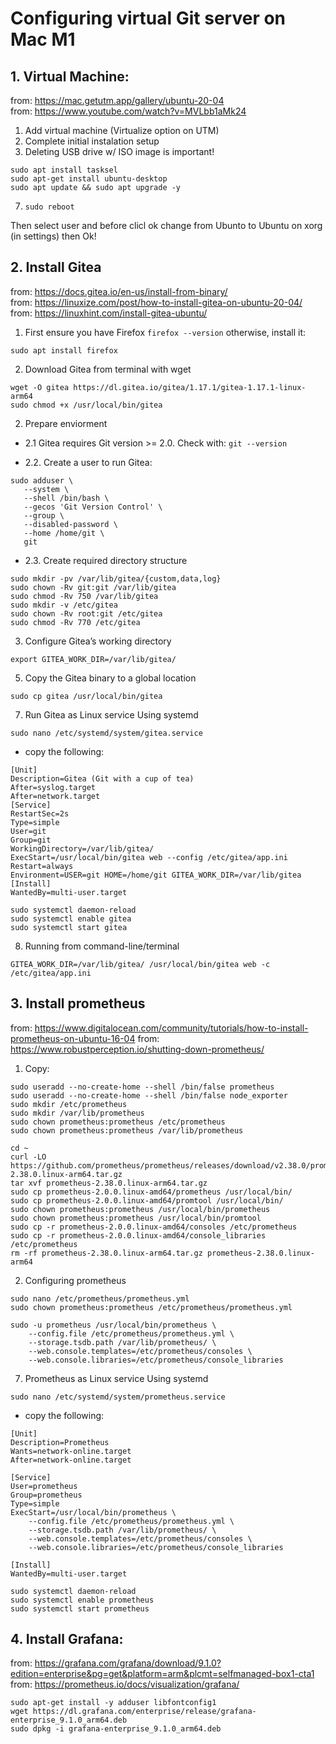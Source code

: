 # Configuring virtual Git server on Mac M1

## 1. Virtual Machine:

from: https://mac.getutm.app/gallery/ubuntu-20-04  
from: https://www.youtube.com/watch?v=MVLbb1aMk24 

 1. Add virtual machine (Virtualize option on UTM)
 2. Complete initial instalation setup 
 3. Deleting USB drive w/ ISO image is important!
 ```
 sudo apt install tasksel
 sudo apt-get install ubuntu-desktop
 sudo apt update && sudo apt upgrade -y
 ```
 7. ```sudo reboot```

Then select user and before clicl ok change from Ubunto to Ubuntu on xorg (in settings) then Ok!

## 2. Install Gitea
from: https://docs.gitea.io/en-us/install-from-binary/  
from: https://linuxize.com/post/how-to-install-gitea-on-ubuntu-20-04/ 
from: https://linuxhint.com/install-gitea-ubuntu/

1. First ensure you have Firefox ```firefox --version``` otherwise, install it:
```
sudo apt install firefox
```
2. Download Gitea from terminal with wget
```
wget -O gitea https://dl.gitea.io/gitea/1.17.1/gitea-1.17.1-linux-arm64
sudo chmod +x /usr/local/bin/gitea
```

2. Prepare enviorment

 - 2.1 Gitea requires Git version >= 2.0.
Check with: ```git --version```

 - 2.2. Create a user to run Gitea:
```
sudo adduser \
   --system \
   --shell /bin/bash \
   --gecos 'Git Version Control' \
   --group \
   --disabled-password \
   --home /home/git \
   git
```
 - 2.3. Create required directory structure
```
sudo mkdir -pv /var/lib/gitea/{custom,data,log}
sudo chown -Rv git:git /var/lib/gitea
sudo chmod -Rv 750 /var/lib/gitea
sudo mkdir -v /etc/gitea
sudo chown -Rv root:git /etc/gitea
sudo chmod -Rv 770 /etc/gitea
```
3. Configure Gitea’s working directory
```
export GITEA_WORK_DIR=/var/lib/gitea/
```
5. Copy the Gitea binary to a global location
```
sudo cp gitea /usr/local/bin/gitea
```
7. Run Gitea as Linux service Using systemd
```
sudo nano /etc/systemd/system/gitea.service
```
 - copy the following:
```
[Unit]
Description=Gitea (Git with a cup of tea)
After=syslog.target
After=network.target
[Service]
RestartSec=2s
Type=simple
User=git
Group=git
WorkingDirectory=/var/lib/gitea/
ExecStart=/usr/local/bin/gitea web --config /etc/gitea/app.ini
Restart=always
Environment=USER=git HOME=/home/git GITEA_WORK_DIR=/var/lib/gitea
[Install]
WantedBy=multi-user.target
```
```
sudo systemctl daemon-reload
sudo systemctl enable gitea
sudo systemctl start gitea
```

8. Running from command-line/terminal
```
GITEA_WORK_DIR=/var/lib/gitea/ /usr/local/bin/gitea web -c /etc/gitea/app.ini
```

## 3. Install prometheus
from: https://www.digitalocean.com/community/tutorials/how-to-install-prometheus-on-ubuntu-16-04 
from: https://www.robustperception.io/shutting-down-prometheus/ 

1. Copy:
```
sudo useradd --no-create-home --shell /bin/false prometheus
sudo useradd --no-create-home --shell /bin/false node_exporter
sudo mkdir /etc/prometheus
sudo mkdir /var/lib/prometheus
sudo chown prometheus:prometheus /etc/prometheus
sudo chown prometheus:prometheus /var/lib/prometheus
```
```
cd ~
curl -LO https://github.com/prometheus/prometheus/releases/download/v2.38.0/prometheus-2.38.0.linux-arm64.tar.gz
tar xvf prometheus-2.38.0.linux-arm64.tar.gz
sudo cp prometheus-2.0.0.linux-amd64/prometheus /usr/local/bin/
sudo cp prometheus-2.0.0.linux-amd64/promtool /usr/local/bin/
sudo chown prometheus:prometheus /usr/local/bin/prometheus
sudo chown prometheus:prometheus /usr/local/bin/promtool
sudo cp -r prometheus-2.0.0.linux-amd64/consoles /etc/prometheus
sudo cp -r prometheus-2.0.0.linux-amd64/console_libraries /etc/prometheus
rm -rf prometheus-2.38.0.linux-arm64.tar.gz prometheus-2.38.0.linux-arm64
```
2. Configuring prometheus
```
sudo nano /etc/prometheus/prometheus.yml
sudo chown prometheus:prometheus /etc/prometheus/prometheus.yml
```
```
sudo -u prometheus /usr/local/bin/prometheus \
    --config.file /etc/prometheus/prometheus.yml \
    --storage.tsdb.path /var/lib/prometheus/ \
    --web.console.templates=/etc/prometheus/consoles \
    --web.console.libraries=/etc/prometheus/console_libraries
```
7. Prometheus as Linux service Using systemd
```
sudo nano /etc/systemd/system/prometheus.service
```
 - copy the following:
```
[Unit]
Description=Prometheus
Wants=network-online.target
After=network-online.target

[Service]
User=prometheus
Group=prometheus
Type=simple
ExecStart=/usr/local/bin/prometheus \
    --config.file /etc/prometheus/prometheus.yml \
    --storage.tsdb.path /var/lib/prometheus/ \
    --web.console.templates=/etc/prometheus/consoles \
    --web.console.libraries=/etc/prometheus/console_libraries

[Install]
WantedBy=multi-user.target
```

```
sudo systemctl daemon-reload
sudo systemctl enable prometheus
sudo systemctl start prometheus
```
## 4. Install Grafana:
from: https://grafana.com/grafana/download/9.1.0?edition=enterprise&pg=get&platform=arm&plcmt=selfmanaged-box1-cta1  
from: https://prometheus.io/docs/visualization/grafana/ 
```
sudo apt-get install -y adduser libfontconfig1
wget https://dl.grafana.com/enterprise/release/grafana-enterprise_9.1.0_arm64.deb
sudo dpkg -i grafana-enterprise_9.1.0_arm64.deb
```
